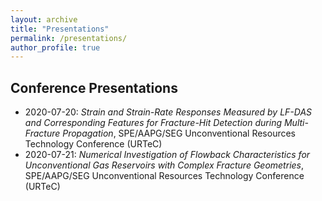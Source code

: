 ```yaml
---
layout: archive
title: "Presentations"
permalink: /presentations/
author_profile: true
---
```


## Conference Presentations
- 2020-07-20: *Strain and Strain-Rate Responses Measured by LF-DAS and Corresponding Features for Fracture-Hit Detection during Multi-Fracture Propagation*, SPE/AAPG/SEG Unconventional Resources Technology Conference (URTeC) 
- 2020-07-21: *Numerical Investigation of Flowback Characteristics for Unconventional Gas Reservoirs with Complex Fracture Geometries*, SPE/AAPG/SEG Unconventional Resources Technology Conference (URTeC)